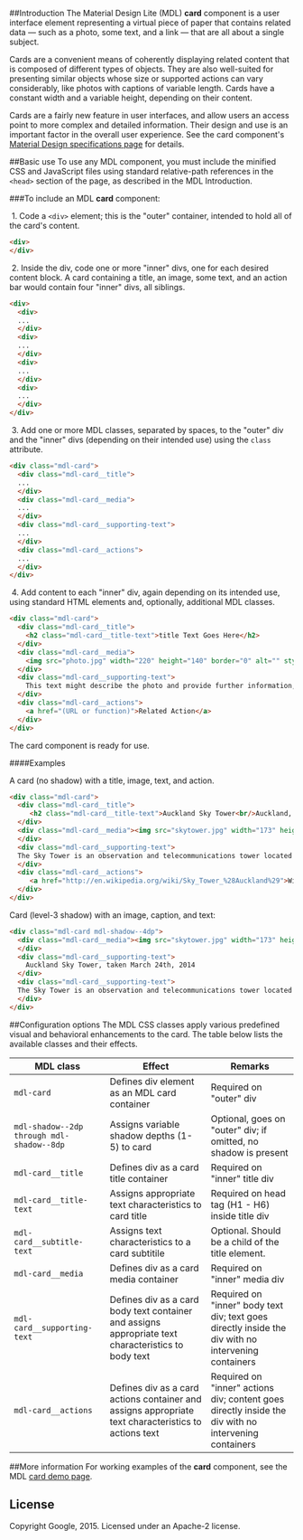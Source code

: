 ##Introduction
The Material Design Lite (MDL) **card** component is a user interface element representing a virtual piece of paper that contains related data &mdash; such as a photo, some text, and a link &mdash; that are all about a single subject.

Cards are a convenient means of coherently displaying related content that is composed of different types of objects. They are also well-suited for presenting similar objects whose size or supported actions can vary considerably, like photos with captions of variable length. Cards have a constant width and a variable height, depending on their content.

Cards are a fairly new feature in user interfaces, and allow users an access point to more complex and detailed information. Their design and use is an important factor in the overall user experience. See the card component's [Material Design specifications page](http://www.google.com/design/spec/components/cards.html) for details.

##Basic use
To use any MDL component, you must include the minified CSS and JavaScript files using standard relative-path references in the `<head>` section of the page, as described in the MDL Introduction.

###To include an MDL **card** component:

&nbsp;1. Code a `<div>` element; this is the "outer" container, intended to hold all of the card's content.
```html
<div>
</div>
```
&nbsp;2. Inside the div, code one or more "inner" divs, one for each desired content block. A card containing a title, an image, some text, and an action bar would contain four "inner" divs, all siblings.
```html
<div>
  <div>
  ...
  </div>
  <div>
  ...
  </div>
  <div>
  ...
  </div>
  <div>
  ...
  </div>
</div>
```
&nbsp;3. Add one or more MDL classes, separated by spaces, to the "outer" div and the "inner" divs (depending on their intended use) using the `class` attribute.
```html
<div class="mdl-card">
  <div class="mdl-card__title">
  ...
  </div>
  <div class="mdl-card__media">
  ...
  </div>
  <div class="mdl-card__supporting-text">
  ...
  </div>
  <div class="mdl-card__actions">
  ...
  </div>
</div>
```
&nbsp;4. Add content to each "inner" div, again depending on its intended use, using standard HTML elements and, optionally, additional MDL classes.
```html
<div class="mdl-card">
  <div class="mdl-card__title">
    <h2 class="mdl-card__title-text">title Text Goes Here</h2>
  </div>
  <div class="mdl-card__media">
    <img src="photo.jpg" width="220" height="140" border="0" alt="" style="padding:20px;">
  </div>
  <div class="mdl-card__supporting-text">
    This text might describe the photo and provide further information, such as where and when it was taken.
  </div>
  <div class="mdl-card__actions">
    <a href="(URL or function)">Related Action</a>
  </div>
</div>
```

The card component is ready for use.

####Examples

A card (no shadow) with a title, image, text, and action.

```html
<div class="mdl-card">
  <div class="mdl-card__title">
     <h2 class="mdl-card__title-text">Auckland Sky Tower<br/>Auckland, New Zealand</h2>
  </div>
  <div class="mdl-card__media"><img src="skytower.jpg" width="173" height="157" border="0" alt="" style="padding:10px;">
  </div>
  <div class="mdl-card__supporting-text">
  The Sky Tower is an observation and telecommunications tower located in Auckland, New Zealand. It is 328 metres (1,076 ft) tall, making it the tallest man-made structure in the Southern Hemisphere.
  </div>
  <div class="mdl-card__actions">
     <a href="http://en.wikipedia.org/wiki/Sky_Tower_%28Auckland%29">Wikipedia entry</a>
  </div>
</div>
```

Card (level-3 shadow) with an image, caption, and text:

```html
<div class="mdl-card mdl-shadow--4dp">
  <div class="mdl-card__media"><img src="skytower.jpg" width="173" height="157" border="0" alt="" style="padding:10px;">
  </div>
  <div class="mdl-card__supporting-text">
    Auckland Sky Tower, taken March 24th, 2014
  </div>
  <div class="mdl-card__supporting-text">
  The Sky Tower is an observation and telecommunications tower located in Auckland, New Zealand. It is 328 metres (1,076 ft) tall, making it the tallest man-made structure in the Southern Hemisphere.
  </div>
</div>
```

##Configuration options
The MDL CSS classes apply various predefined visual and behavioral enhancements to the card. The table below lists the available classes and their effects.

| MDL class | Effect | Remarks |
|-----------|--------|---------|
| `mdl-card` | Defines div element as an MDL card container | Required on "outer" div |
| `mdl-shadow--2dp through mdl-shadow--8dp` | Assigns variable shadow depths (1-5) to card | Optional, goes on "outer" div; if omitted, no shadow is present |
| `mdl-card__title` | Defines div as a card title container | Required on "inner" title div |
| `mdl-card__title-text` | Assigns appropriate text characteristics to card title | Required on head tag (H1 - H6) inside title div |
| `mdl-card__subtitle-text` | Assigns text characteristics to a card subtitile | Optional. Should be a child of the title element. |
| `mdl-card__media` | Defines div as a card media container | Required on "inner" media div |
| `mdl-card__supporting-text` | Defines div as a card body text container and assigns appropriate text characteristics to body text | Required on "inner" body text div; text goes directly inside the div with no intervening containers |
| `mdl-card__actions` | Defines div as a card actions container and assigns appropriate text characteristics to actions text | Required on "inner" actions div; content goes directly inside the div with no intervening containers |

##More information
For working examples of the **card** component, see the MDL [card demo page](www.github.com/google/material-design-lite/src/card/demo.html).

## License

Copyright Google, 2015. Licensed under an Apache-2 license.
